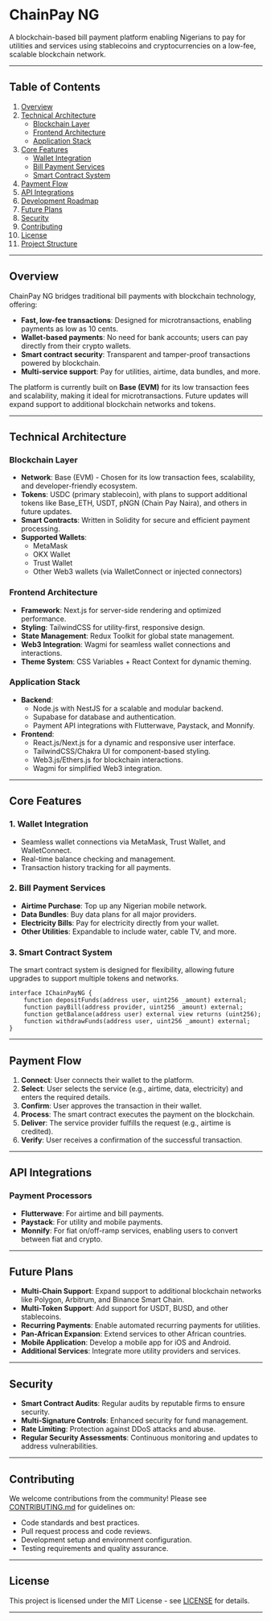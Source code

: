 # ChainPay NG

A blockchain-based bill payment platform enabling Nigerians to pay for utilities and services using stablecoins and cryptocurrencies on a low-fee, scalable blockchain network.

---

## Table of Contents

1. [Overview](#overview)
2. [Technical Architecture](#technical-architecture)
   - [Blockchain Layer](#blockchain-layer)
   - [Frontend Architecture](#frontend-architecture)
   - [Application Stack](#application-stack)
3. [Core Features](#core-features)
   - [Wallet Integration](#wallet-integration)
   - [Bill Payment Services](#bill-payment-services)
   - [Smart Contract System](#smart-contract-system)
4. [Payment Flow](#payment-flow)
5. [API Integrations](#api-integrations)
6. [Development Roadmap](#development-roadmap)
7. [Future Plans](#future-plans)
8. [Security](#security)
9. [Contributing](#contributing)
10. [License](#license)
11. [Project Structure](#project-structure)

---

## Overview

ChainPay NG bridges traditional bill payments with blockchain technology, offering:

- **Fast, low-fee transactions**: Designed for microtransactions, enabling payments as low as 10 cents.
- **Wallet-based payments**: No need for bank accounts; users can pay directly from their crypto wallets.
- **Smart contract security**: Transparent and tamper-proof transactions powered by blockchain.
- **Multi-service support**: Pay for utilities, airtime, data bundles, and more.

The platform is currently built on **Base (EVM)** for its low transaction fees and scalability, making it ideal for microtransactions. Future updates will expand support to additional blockchain networks and tokens.

---

## Technical Architecture

### Blockchain Layer

- **Network**: Base (EVM) - Chosen for its low transaction fees, scalability, and developer-friendly ecosystem.
- **Tokens**: USDC (primary stablecoin), with plans to support additional tokens like Base_ETH, USDT, pNGN (Chain Pay Naira), and others in future updates.
- **Smart Contracts**: Written in Solidity for secure and efficient payment processing.
- **Supported Wallets**:
  - MetaMask
  - OKX Wallet
  - Trust Wallet
  - Other Web3 wallets (via WalletConnect or injected connectors)

### Frontend Architecture

- **Framework**: Next.js for server-side rendering and optimized performance.
- **Styling**: TailwindCSS for utility-first, responsive design.
- **State Management**: Redux Toolkit for global state management.
- **Web3 Integration**: Wagmi for seamless wallet connections and interactions.
- **Theme System**: CSS Variables + React Context for dynamic theming.

### Application Stack

- **Backend**:
  - Node.js with NestJS for a scalable and modular backend.
  - Supabase for database and authentication.
  - Payment API integrations with Flutterwave, Paystack, and Monnify.
- **Frontend**:
  - React.js/Next.js for a dynamic and responsive user interface.
  - TailwindCSS/Chakra UI for component-based styling.
  - Web3.js/Ethers.js for blockchain interactions.
  - Wagmi for simplified Web3 integration.

---

## Core Features

### 1. Wallet Integration

- Seamless wallet connections via MetaMask, Trust Wallet, and WalletConnect.
- Real-time balance checking and management.
- Transaction history tracking for all payments.

### 2. Bill Payment Services

- **Airtime Purchase**: Top up any Nigerian mobile network.
- **Data Bundles**: Buy data plans for all major providers.
- **Electricity Bills**: Pay for electricity directly from your wallet.
- **Other Utilities**: Expandable to include water, cable TV, and more.

### 3. Smart Contract System

The smart contract system is designed for flexibility, allowing future upgrades to support multiple tokens and networks.

```solidity
interface IChainPayNG {
    function depositFunds(address user, uint256 _amount) external;
    function payBill(address provider, uint256 _amount) external;
    function getBalance(address user) external view returns (uint256);
    function withdrawFunds(address user, uint256 _amount) external;
}
```

---

## Payment Flow

1. **Connect**: User connects their wallet to the platform.
2. **Select**: User selects the service (e.g., airtime, data, electricity) and enters the required details.
3. **Confirm**: User approves the transaction in their wallet.
4. **Process**: The smart contract executes the payment on the blockchain.
5. **Deliver**: The service provider fulfills the request (e.g., airtime is credited).
6. **Verify**: User receives a confirmation of the successful transaction.

---

## API Integrations

### Payment Processors

- **Flutterwave**: For airtime and bill payments.
- **Paystack**: For utility and mobile payments.
- **Monnify**: For fiat on/off-ramp services, enabling users to convert between fiat and crypto.

---

## Future Plans

- **Multi-Chain Support**: Expand support to additional blockchain networks like Polygon, Arbitrum, and Binance Smart Chain.
- **Multi-Token Support**: Add support for USDT, BUSD, and other stablecoins.
- **Recurring Payments**: Enable automated recurring payments for utilities.
- **Pan-African Expansion**: Extend services to other African countries.
- **Mobile Application**: Develop a mobile app for iOS and Android.
- **Additional Services**: Integrate more utility providers and services.

---

## Security

- **Smart Contract Audits**: Regular audits by reputable firms to ensure security.
- **Multi-Signature Controls**: Enhanced security for fund management.
- **Rate Limiting**: Protection against DDoS attacks and abuse.
- **Regular Security Assessments**: Continuous monitoring and updates to address vulnerabilities.

---

## Contributing

We welcome contributions from the community! Please see [CONTRIBUTING.md](./CONTRIBUTING.md) for guidelines on:

- Code standards and best practices.
- Pull request process and code reviews.
- Development setup and environment configuration.
- Testing requirements and quality assurance.

---

## License

This project is licensed under the MIT License - see [LICENSE](./LICENSE) for details.

---
